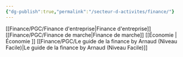 ```yaml
---
{"dg-publish":true,"permalink":"/secteur-d-activites/finance/"}
---
```




[[Finance/PGC/Finance d'entreprise\|Finance d'entreprise]]
[[Finance/PGC/Finance de marche\|Finance de marche]]
[[Économie \|Économie ]]
[[Finance/PGC/Le guide de la finance by Arnaud (Niveau Facile)\|Le guide de la finance by Arnaud (Niveau Facile)]]

